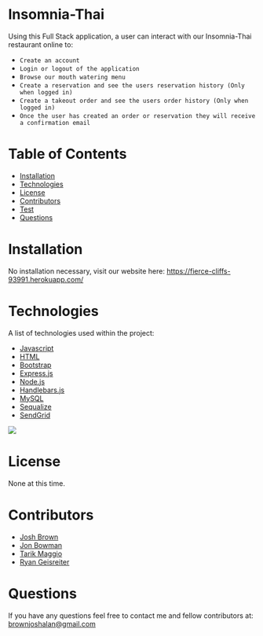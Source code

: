 # Insomnia-Thai

Using this Full Stack application, a user can interact with our Insomnia-Thai restaurant online to:

- `Create an account`
- `Login or logout of the application`
- `Browse our mouth watering menu`
- `Create a reservation and see the users reservation history (Only when logged in)`
- `Create a takeout order and see the users order history (Only when logged in)`
- `Once the user has created an order or reservation they will receive a confirmation email`

# Table of Contents

- [Installation](#installation)
- [Technologies](#technologies)
- [License](#license)
- [Contributors](#contributors)
- [Test](#tests)
- [Questions](#questions)

# Installation

No installation necessary, visit our website here: https://fierce-cliffs-93991.herokuapp.com/

# Technologies

A list of technologies used within the project:

- [Javascript](https://www.javascript.com/)
- [HTML](https://html.com/)
- [Bootstrap](https://getbootstrap.com/)
- [Express.js](https://expressjs.com/)
- [Node.js](https://nodejs.org/en/)
- [Handlebars.js](https://handlebarsjs.com/)
- [MySQL](https://www.mysql.com/)
- [Sequalize](https://sequelize.org/)
- [SendGrid](https://github.com/sendgrid/sendgrid-nodejs)

<img src = https://j.gifs.com/GRZ5g3.gif>

# License

None at this time.

# Contributors

- [Josh Brown](https://github.com/Brownies-SE)
- [Jon Bowman](https://github.com/GiantRobot76)
- [Tarik Maggio](https://github.com/jodamagg)
- [Ryan Geisreiter](https://github.com/rgeisreiter)

# Questions

If you have any questions feel free to contact me and fellow contributors at: brownjoshalan@gmail.com

